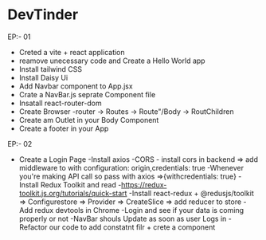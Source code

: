 # DevTinder


EP:- 01
- Creted a vite + react application
- reamove unecessary code and Create a Hello World app
- Install tailwind CSS
- Install Daisy Ui
- Add Navbar component to App.jsx
- Crate a NavBar.js seprate Component file
- Insatall react-router-dom
- Create Browser -router -> Routes -> Route"/Body -> RoutChildren
- Create am Outlet in your Body Component
- Create a footer in your App

EP:- 02
- Create a Login Page
-Install axios
-CORS - install cors in backend => add middleware to with configuration: origin,credentials: true
-Whenever you're making API call so pass with axios =>{withcredentials: true}
-Install Redux Toolkit and read -https://redux-toolkit.js.org/tutorials/quick-start 
-Install react-redux + @redusjs/toolkit => Configurestore => Provider => CreateSlice => add reducer to store
-Add redux devtools in Chrome
-Login and see if your data is coming properly or not
-NavBar shouls Update as soon as user Logs in
-Refactor our code to add constatnt filr + crete a component